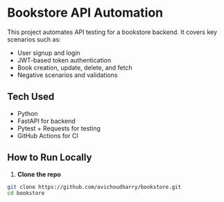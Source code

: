 # Bookstore API Automation

This project automates API testing for a bookstore backend. It covers key scenarios such as:

- User signup and login
- JWT-based token authentication
- Book creation, update, delete, and fetch
- Negative scenarios and validations

## Tech Used

- Python
- FastAPI for backend
- Pytest + Requests for testing
- GitHub Actions for CI

## How to Run Locally

1. **Clone the repo**  
```bash
git clone https://github.com/avichoudharry/bookstore.git
cd bookstore
